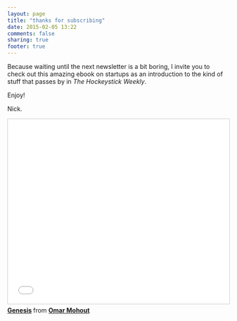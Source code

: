 ```yaml
---
layout: page
title: "thanks for subscribing"
date: 2015-02-05 13:22
comments: false
sharing: true
footer: true
---
```

Because waiting until the next newsletter is a bit boring, I invite you to check out this amazing ebook on startups as an introduction to the kind of stuff that passes by in _The Hockeystick Weekly_.

Enjoy!

Nick.

<iframe src="//www.slideshare.net/slideshow/embed_code/43234459" width="510" height="420" frameborder="0" marginwidth="0" marginheight="0" scrolling="no" style="border:1px solid #CCC; border-width:1px; margin-bottom:5px; max-width: 100%;" allowfullscreen> </iframe> <div style="margin-bottom:5px"> <strong> <a href="//www.slideshare.net/omohout/genesis-43234459" title="Genesis" target="_blank">Genesis</a> </strong> from <strong><a href="//www.slideshare.net/omohout" target="_blank">Omar Mohout</a></strong> </div>